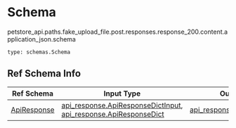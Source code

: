 # Schema
petstore_api.paths.fake_upload_file.post.responses.response_200.content.application_json.schema
```
type: schemas.Schema
```

## Ref Schema Info
Ref Schema | Input Type | Output Type | Description
---------- | ---------- | ----------- | ------------
[ApiResponse](api_response.md) | [api_response.ApiResponseDictInput](../../../../../../../components/schema/api_response.md#apiresponsedictinput), [api_response.ApiResponseDict](../../../../../../../components/schema/api_response.md#apiresponsedict) | [api_response.ApiResponseDict](../../../../../../../components/schema/api_response.md#apiresponsedict) |
